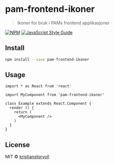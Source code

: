 # pam-frontend-ikoner

> Ikoner for bruk i PAMs frontend applikasjoner

[![NPM](https://img.shields.io/npm/v/pam-frontend-ikoner.svg)](https://www.npmjs.com/package/pam-frontend-ikoner) [![JavaScript Style Guide](https://img.shields.io/badge/code_style-standard-brightgreen.svg)](https://standardjs.com)

## Install

```bash
npm install --save pam-frontend-ikoner
```

## Usage

```tsx
import * as React from 'react'

import MyComponent from 'pam-frontend-ikoner'

class Example extends React.Component {
  render () {
    return (
      <MyComponent />
    )
  }
}
```

## License

MIT © [kristianstorvoll](https://github.com/kristianstorvoll)
